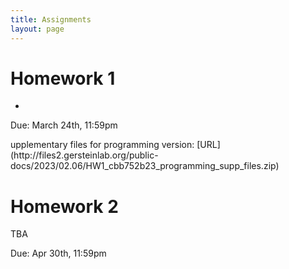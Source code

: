 ```yaml
---
title: Assignments
layout: page
---
```


# Homework 1
-
Due: March 24th, 11:59pm  
<!-- Description of the homework: [URL](http://files2.gersteinlab.org/public-docs/2023/02.09/cbb752b23_hw1_.pdf)  
S -->upplementary files for programming version: [URL](http://files2.gersteinlab.org/public-docs/2023/02.06/HW1_cbb752b23_programming_supp_files.zip)


# Homework 2
TBA

Due: Apr 30th, 11:59pm  
<!---
Description of the homework: [URL](http://files2.gersteinlab.org/public-docs/2023/04.06/cbb752b23_hw2_v2.pdf)  
Supplementary files for programming version: [URL](http://files.gersteinlab.org/public-docs/2023/04.06/cbb752b23_hw2_v2.ipynb)
-->